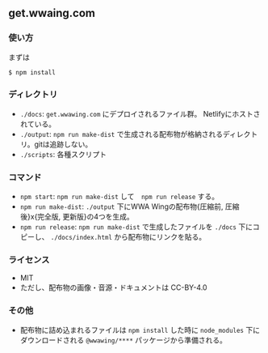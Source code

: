 ## get.wwaing.com

### 使い方

まずは

``` sh
$ npm install
```

### ディレクトリ
- `./docs`: `get.wwawing.com` にデプロイされるファイル群。 Netlifyにホストされている。
- `./output`: `npm run make-dist` で生成される配布物が格納されるディレクトリ。gitは追跡しない。
- `./scripts`: 各種スクリプト

### コマンド
- `npm start`: `npm run make-dist` して　`npm run release` する。
- `npm run make-dist`: `./output` 下にWWA Wingの配布物{圧縮前, 圧縮後}x{完全版, 更新版}の4つを生成。
- `npm run release`: `npm run make-dist` で生成したファイルを `./docs` 下にコピーし、 `./docs/index.html` から配布物にリンクを貼る。

### ライセンス
- MIT
- ただし、配布物の画像・音源・ドキュメントは CC-BY-4.0

### その他
- 配布物に詰め込まれるファイルは `npm install` した時に `node_modules` 下にダウンロードされる `@wwawing/****` パッケージから準備される。
